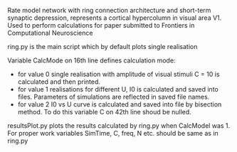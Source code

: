 Rate model network with ring connection architecture and short-term synaptic depression, represents a cortical hypercolumn in visual area V1.
Used to perform calculations for paper submitted to Frontiers in Computational Neuroscience

ring.py is the main script which by default plots single realisation 

Variable CalcMode on 16th line defines calculation mode:
* for value 0 single realisation with amplitude of visual stimuli C = 10 is calculated and then printed.
* for value 1 realisations for different U, I0 is calculated and saved into files. Parameters of simulations are reflected in saved file names.
* for value 2 I0 vs U curve is calculated and saved into file by bisection method. To do this variable C on 42th line shoud be nulled.

resultsPlot.py plots the results calculated by ring.py when CalcModel was 1.
For proper work variables SimTime, C, freq, N etc. should be same as in ring.py
